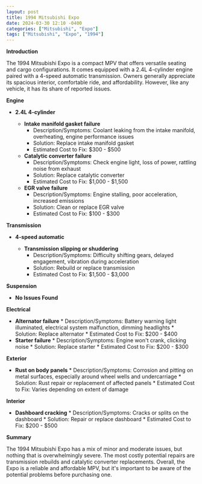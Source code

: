 ```yaml
---
layout: post
title: 1994 Mitsubishi Expo
date: 2024-03-30 12:10 -0400
categories: ["Mitsubishi", "Expo"]
tags: ["Mitsubishi", "Expo", "1994"]
---
```

**Introduction**

The 1994 Mitsubishi Expo is a compact MPV that offers versatile seating and cargo configurations. It comes equipped with a 2.4L 4-cylinder engine paired with a 4-speed automatic transmission. Owners generally appreciate its spacious interior, comfortable ride, and affordability. However, like any vehicle, it has its share of reported issues.

**Engine**

* **2.4L 4-cylinder**

    * **Intake manifold gasket failure**
        * Description/Symptoms: Coolant leaking from the intake manifold, overheating, engine performance issues
        * Solution: Replace intake manifold gasket
        * Estimated Cost to Fix: $300 - $500
    * **Catalytic converter failure**
        * Description/Symptoms: Check engine light, loss of power, rattling noise from exhaust
        * Solution: Replace catalytic converter
        * Estimated Cost to Fix: $1,000 - $1,500
    * **EGR valve failure**
        * Description/Symptoms: Engine stalling, poor acceleration, increased emissions
        * Solution: Clean or replace EGR valve
        * Estimated Cost to Fix: $100 - $300

**Transmission**

* **4-speed automatic**

    * **Transmission slipping or shuddering**
        * Description/Symptoms: Difficulty shifting gears, delayed engagement, vibration during acceleration
        * Solution: Rebuild or replace transmission
        * Estimated Cost to Fix: $1,500 - $3,000

**Suspension**

* **No Issues Found**

**Electrical**

* **Alternator failure**
        * Description/Symptoms: Battery warning light illuminated, electrical system malfunction, dimming headlights
        * Solution: Replace alternator
        * Estimated Cost to Fix: $200 - $400
* **Starter failure**
        * Description/Symptoms: Engine won't crank, clicking noise
        * Solution: Replace starter
        * Estimated Cost to Fix: $200 - $300

**Exterior**

* **Rust on body panels**
        * Description/Symptoms: Corrosion and pitting on metal surfaces, especially around wheel wells and undercarriage
        * Solution: Rust repair or replacement of affected panels
        * Estimated Cost to Fix: Varies depending on extent of damage

**Interior**

* **Dashboard cracking**
        * Description/Symptoms: Cracks or splits on the dashboard
        * Solution: Repair or replace dashboard
        * Estimated Cost to Fix: $200 - $500

**Summary**

The 1994 Mitsubishi Expo has a mix of minor and moderate issues, but nothing that is overwhelmingly severe. The most costly potential repairs are transmission rebuilds and catalytic converter replacements. Overall, the Expo is a reliable and affordable MPV, but it's important to be aware of the potential problems before purchasing one.
